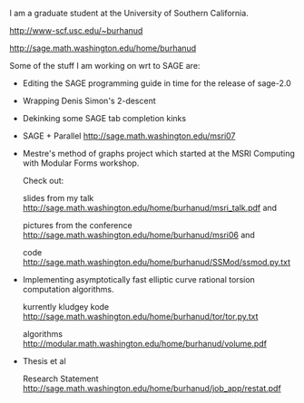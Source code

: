 I am a graduate student at the University of Southern California. 

http://www-scf.usc.edu/~burhanud

http://sage.math.washington.edu/home/burhanud

Some of the stuff I am working on wrt to SAGE are:

* Editing the SAGE programming guide in time for the release of sage-2.0

* Wrapping Denis Simon's 2-descent

* Dekinking some SAGE tab completion kinks 

* SAGE + Parallel http://sage.math.washington.edu/msri07

* Mestre's method of graphs project which started at the MSRI Computing with Modular Forms workshop. 

  Check out: 

    slides from my talk http://sage.math.washington.edu/home/burhanud/msri_talk.pdf and

    pictures from the conference http://sage.math.washington.edu/home/burhanud/msri06 and

    code http://sage.math.washington.edu/home/burhanud/SSMod/ssmod.py.txt

* Implementing asymptotically fast elliptic curve rational torsion computation algorithms. 

  kurrently kludgey kode http://sage.math.washington.edu/home/burhanud/tor/tor.py.txt

  algorithms http://modular.math.washington.edu/home/burhanud/volume.pdf

* Thesis et al 

  Research Statement http://sage.math.washington.edu/home/burhanud/job_app/restat.pdf
